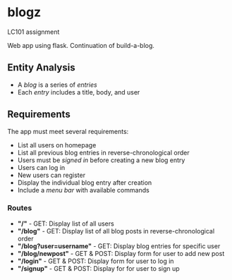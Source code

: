 # blogz
LC101 assignment

Web app using flask. Continuation of build-a-blog. 

## Entity Analysis

* A _blog_ is a series of _entries_
* Each _entry_ includes a title, body, and user

## Requirements

The app must meet several requirements:

* List all users on homepage 
* List all previous blog entries in reverse-chronological order
* Users must be _signed in_ before creating a new blog entry
* Users can log in 
* New users can register 
* Display the individual blog entry after creation
* Include a _menu bar_ with available commands

### Routes
* **"/"** - GET: Display list of all users 
* **"/blog"** - GET: Display list of all blog posts in reverse-chronological order 
* **"/blog?user=username"** - GET: Display blog entries for specific user 
* **"/blog/newpost"** - GET & POST: Display form for user to add new post 
* **"/login"** - GET & POST: Display form for user to log in 
* **"/signup"** - GET & POST: Display for for user to sign up 
